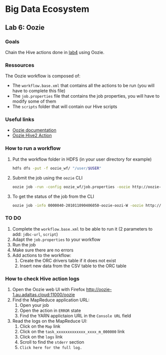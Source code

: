 # Big Data Ecosystem

## Lab 6: Oozie

### Goals

Chain the Hive actions done in [lab4](../lab4) using Oozie.

### Ressources

The Oozie workflow is composed of:

- The `workflow.base.xml` that contains all the actions to be run (you will have to complete this file)
- The `job.properties` file that contains the job properties, you will have to modify some of them
- The `scripts` folder that will contain our Hive scripts

### Useful links

- [Oozie documentation](https://oozie.apache.org/docs/4.3.1/)
- [Oozie Hive2 Action](https://oozie.apache.org/docs/4.3.1/DG_Hive2ActionExtension.html)

### How to run a workflow

1. Put the workflow folder in HDFS (in your user directory for example)
   ```sh
   hdfs dfs -put -f oozie_wf/ "/user/$USER"
   ```
2. Submit the job using the `oozie` CLI
   ```sh
   oozie job -run -config oozie_wf/job.properties -oozie http://oozie-1.au.adaltas.cloud:11000/oozie
   ```
3. To get the status of the job from the CLI
   ```sh
   oozie job -info 0000040-201011090406050-oozie-oozi-W -oozie http://oozie-1.au.adaltas.cloud:11000/oozie
   ```

### TO DO

1. Complete the `workflow.base.xml` to be able to run it (2 parameters to add: `jdbc-url`, `script`)
2. Adapt the `job.properties` to your workflow
3. Run the job
4. Make sure there are no errors
5. Add actions to the workflow:
   1. Create the ORC drivers table if it does not exist
   2. Insert new data from the CSV table to the ORC table

### How to check Hive action logs

1. Open the Oozie web UI with Firefox http://oozie-1.au.adaltas.cloud:11000/oozie
2. Find the MapReduce application URL:
   1. Open your job
   2. Open the action in `ERROR` state
   3. Find the YARN applictaion URL in the `Console URL` field
3. Read the logs on the MapReduce UI:
   1. Click on the `Map` link
   2. Click on the `task_xxxxxxxxxxxxx_xxxx_m_000000` link
   3. Click on the `logs` link
   4. Scroll to find the `stderr` section
   5. `Click here for the full log.`
